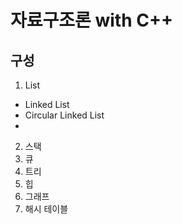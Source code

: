 # 자료구조론 with C++

## 구성

1. List
 - Linked List
 - Circular Linked List
 - 
2. 스택
3. 큐
4. 트리
5. 힙
6. 그래프
7. 해시 테이블

